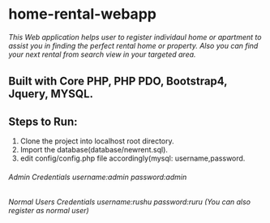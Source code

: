 # home-rental-webapp

###### This Web application helps user to register individaul home or apartment to assist you in finding the perfect rental home or property. Also you can find your next rental from search view in your targeted area.

## Built with Core PHP, PHP PDO, Bootstrap4, Jquery, MYSQL.

## Steps to Run:

1. Clone the project into localhost root directory.
2. Import the database(database/newrent.sql).
3. edit config/config.php file accordingly(mysql: username,password.

###### Admin Credentials username:admin password:admin

###### Normal Users Credentials username:rushu password:ruru (You can also register as normal user)
